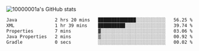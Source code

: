 ![10000001a's GitHub stats](https://github-readme-stats.vercel.app/api?username=10000001a&show_icons=true&theme=onedark&count_private=true)

<!-- [![Top Langs](https://github-readme-stats.vercel.app/api/top-langs/?username=10000001a&layout=compact&theme=onedark&langs_count=5)](https://github.com/anuraghazra/github-readme-stats) -->
<!--
**10000001a/10000001a** is a ✨ _special_ ✨ repository because its `README.md` (this file) appears on your GitHub profile.

Here are some ideas to get you started:

- 🔭 I’m currently working on ...
- 🌱 I’m currently learning ...
- 👯 I’m looking to collaborate on ...
- 🤔 I’m looking for help with ...
- 💬 Ask me about ...
- 📫 How to reach me: ...
- 😄 Pronouns: ...
- ⚡ Fun fact: ...
-->

<!--START_SECTION:waka-->

```txt
Java              2 hrs 20 mins   ██████████████░░░░░░░░░░░   56.25 %
XML               1 hr 39 mins    ██████████░░░░░░░░░░░░░░░   39.74 %
Properties        7 mins          ▓░░░░░░░░░░░░░░░░░░░░░░░░   03.06 %
Java Properties   2 mins          ▒░░░░░░░░░░░░░░░░░░░░░░░░   00.92 %
Gradle            0 secs          ░░░░░░░░░░░░░░░░░░░░░░░░░   00.02 %
```

<!--END_SECTION:waka-->
